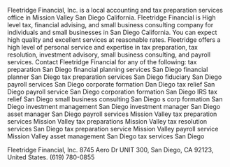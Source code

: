 Fleetridge Financial, Inc. is a local accounting and tax preparation services office in Mission Valley San Diego California.
Fleetridge Financial is High level tax, financial advising, and small business consulting company for individuals and small businesses in San Diego California.  You can expect high quality and excellent services at reasonable rates.  Fleetridge offers a high level of personal service and expertise in tax preparation, tax resolution, investment advisory, small business consulting, and payroll services.
Contact Fleetridge Financial for any of the following:
tax preparation San Diego
financial planning services San Diego
financial planner San Diego
tax preparation services San Diego
fiduciary San Diego
payroll services San Diego
corporate formation Dan Diego
tax relief San Diego
payroll service San Diego
corporation formation San Diego
IRS tax relief San Diego
small business consulting San Diego
s corp formation San Diego
investment management San Diego
investment manager San Diego
asset manager San Diego
payroll services Mission Valley
tax preparation services Mission Valley
tax preparations Mission Valley
tax resolution services San Diego
tax preparation service Mission Valley
payroll service Mission Valley
asset management San Diego
tax services San Diego

Fleetridge Financial, Inc.  8745 Aero Dr UNIT 300, San Diego, CA 92123, United States. (619) 780-0855

